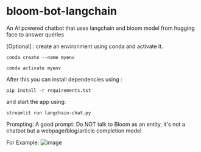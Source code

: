 # bloom-bot-langchain
An AI powered chatbot that uses langchain and bloom model from hugging face to answer queries

[Optional] : create an environment using conda and activate it.

```conda create --name myenv```

```conda activate myenv```

After this you can install dependencies using : 

```pip install -r requirements.txt```

and start the app using: 

```streamlit run langchain-chat.py```

Prompting:
A good prompt: Do NOT talk to Bloom as an entity, it's not a chatbot but a webpage/blog/article completion model

For Example:
![image](https://github.com/RythmSharma96/bloom-bot-langchain/assets/62474786/5808aa38-6442-407d-b634-2ce0ac0f897d)




